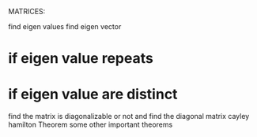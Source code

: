 MATRICES:

find eigen values
find eigen vector
# if eigen value repeats
# if eigen value are distinct
find the matrix is diagonalizable or not and find the diagonal matrix
cayley hamilton Theorem
some other important theorems
